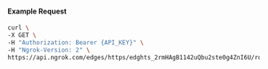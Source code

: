 <!-- Code generated for API Clients. DO NOT EDIT. -->
#### Example Request
```bash
curl \
-X GET \
-H "Authorization: Bearer {API_KEY}" \
-H "Ngrok-Version: 2" \
https://api.ngrok.com/edges/https/edghts_2rmHAgB1142uQbu2ste0g4ZnI6U/routes/edghtsrt_2rmHAZHyWJxefCtMHuBYsNL2tzi/circuit_breaker
